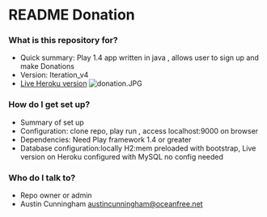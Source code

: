 # README Donation #

### What is this repository for? ###

* Quick summary: Play 1.4 app written in java , allows user to sign up and make Donations
* Version: Iteration_v4
* [Live Heroku version](http://donation-austin.herokuapp.com/)
![donation.JPG](https://bitbucket.org/repo/7ag6EX/images/656710609-donation.JPG)

### How do I get set up? ###

* Summary of set up
* Configuration: clone repo, play run , access localhost:9000 on browser
* Dependencies: Need Play framework 1.4 or greater
* Database configuration:locally H2:mem preloaded with bootstrap, Live version on Heroku configured with MySQL no config needed


### Who do I talk to? ###

* Repo owner or admin
* Austin Cunningham austincunningham@oceanfree.net